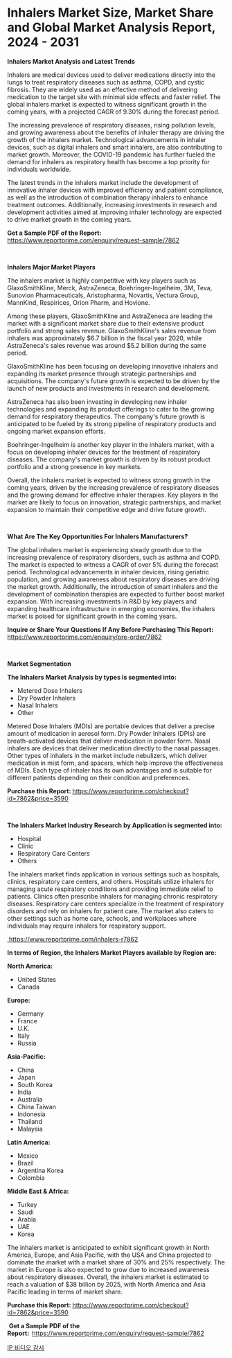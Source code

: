 <p><h1>Inhalers Market Size, Market Share and Global Market Analysis Report, 2024 - 2031</h1></p><p><strong>Inhalers Market Analysis and Latest Trends</strong></p>
<p><p>Inhalers are medical devices used to deliver medications directly into the lungs to treat respiratory diseases such as asthma, COPD, and cystic fibrosis. They are widely used as an effective method of delivering medication to the target site with minimal side effects and faster relief. The global inhalers market is expected to witness significant growth in the coming years, with a projected CAGR of 9.30% during the forecast period.</p><p>The increasing prevalence of respiratory diseases, rising pollution levels, and growing awareness about the benefits of inhaler therapy are driving the growth of the inhalers market. Technological advancements in inhaler devices, such as digital inhalers and smart inhalers, are also contributing to market growth. Moreover, the COVID-19 pandemic has further fueled the demand for inhalers as respiratory health has become a top priority for individuals worldwide.</p><p>The latest trends in the inhalers market include the development of innovative inhaler devices with improved efficiency and patient compliance, as well as the introduction of combination therapy inhalers to enhance treatment outcomes. Additionally, increasing investments in research and development activities aimed at improving inhaler technology are expected to drive market growth in the coming years.</p></p>
<p><strong>Get a Sample PDF of the Report:&nbsp;</strong> <a href="https://www.reportprime.com/enquiry/request-sample/7862">https://www.reportprime.com/enquiry/request-sample/7862</a></p>
<p>&nbsp;</p>
<p><strong>Inhalers Major Market Players</strong></p>
<p><p>The inhalers market is highly competitive with key players such as GlaxoSmithKline, Merck, AstraZeneca, Boehringer-Ingelheim, 3M, Teva, Sunovion Pharmaceuticals, Aristopharma, Novartis, Vectura Group, MannKind, Respirices, Orion Pharm, and Hovione.</p><p>Among these players, GlaxoSmithKline and AstraZeneca are leading the market with a significant market share due to their extensive product portfolio and strong sales revenue. GlaxoSmithKline's sales revenue from inhalers was approximately $6.7 billion in the fiscal year 2020, while AstraZeneca's sales revenue was around $5.2 billion during the same period.</p><p>GlaxoSmithKline has been focusing on developing innovative inhalers and expanding its market presence through strategic partnerships and acquisitions. The company's future growth is expected to be driven by the launch of new products and investments in research and development.</p><p>AstraZeneca has also been investing in developing new inhaler technologies and expanding its product offerings to cater to the growing demand for respiratory therapeutics. The company's future growth is anticipated to be fueled by its strong pipeline of respiratory products and ongoing market expansion efforts.</p><p>Boehringer-Ingelheim is another key player in the inhalers market, with a focus on developing inhaler devices for the treatment of respiratory diseases. The company's market growth is driven by its robust product portfolio and a strong presence in key markets.</p><p>Overall, the inhalers market is expected to witness strong growth in the coming years, driven by the increasing prevalence of respiratory diseases and the growing demand for effective inhaler therapies. Key players in the market are likely to focus on innovation, strategic partnerships, and market expansion to maintain their competitive edge and drive future growth.</p></p>
<p>&nbsp;</p>
<p><strong>What Are The Key Opportunities For Inhalers Manufacturers?</strong></p>
<p><p>The global inhalers market is experiencing steady growth due to the increasing prevalence of respiratory disorders, such as asthma and COPD. The market is expected to witness a CAGR of over 5% during the forecast period. Technological advancements in inhaler devices, rising geriatric population, and growing awareness about respiratory diseases are driving the market growth. Additionally, the introduction of smart inhalers and the development of combination therapies are expected to further boost market expansion. With increasing investments in R&D by key players and expanding healthcare infrastructure in emerging economies, the inhalers market is poised for significant growth in the coming years.</p></p>
<p><strong>Inquire or Share Your Questions If Any Before Purchasing This Report:</strong> <a href="https://www.reportprime.com/enquiry/pre-order/7862">https://www.reportprime.com/enquiry/pre-order/7862</a></p>
<p>&nbsp;</p>
<p><strong>Market Segmentation</strong></p>
<p><strong>The Inhalers Market Analysis by types is segmented into:</strong></p>
<p><ul><li>Metered Dose Inhalers</li><li>Dry Powder Inhalers</li><li>Nasal Inhalers</li><li>Other</li></ul></p>
<p><p>Metered Dose Inhalers (MDIs) are portable devices that deliver a precise amount of medication in aerosol form. Dry Powder Inhalers (DPIs) are breath-activated devices that deliver medication in powder form. Nasal inhalers are devices that deliver medication directly to the nasal passages. Other types of inhalers in the market include nebulizers, which deliver medication in mist form, and spacers, which help improve the effectiveness of MDIs. Each type of inhaler has its own advantages and is suitable for different patients depending on their condition and preferences.</p></p>
<p><strong>Purchase this Report:&nbsp;</strong><a href="https://www.reportprime.com/checkout?id=7862&price=3590">https://www.reportprime.com/checkout?id=7862&price=3590</a></p>
<p>&nbsp;</p>
<p><strong>The Inhalers Market Industry Research by Application is segmented into:</strong></p>
<p><ul><li>Hospital</li><li>Clinic</li><li>Respiratory Care Centers</li><li>Others</li></ul></p>
<p><p>The inhalers market finds application in various settings such as hospitals, clinics, respiratory care centers, and others. Hospitals utilize inhalers for managing acute respiratory conditions and providing immediate relief to patients. Clinics often prescribe inhalers for managing chronic respiratory diseases. Respiratory care centers specialize in the treatment of respiratory disorders and rely on inhalers for patient care. The market also caters to other settings such as home care, schools, and workplaces where individuals may require inhalers for respiratory support.</p></p>
<p><a href="https://www.reportprime.com/inhalers-r7862">&nbsp;https://www.reportprime.com/inhalers-r7862</a></p>
<p><strong>In terms of Region, the Inhalers Market Players available by Region are:</strong></p>
<p>
    <p> <strong> North America: </strong>
        <ul>
            <li>United States</li>
            <li>Canada</li>
        </ul>
        </p> 
    <p> <strong> Europe: </strong>
        <ul>
            <li>Germany</li>
            <li>France</li>
            <li>U.K.</li>
            <li>Italy</li>
            <li>Russia</li>
        </ul>
        </p> 
    <p> <strong> Asia-Pacific: </strong>
        <ul>
            <li>China</li>
            <li>Japan</li>
            <li>South Korea</li>
            <li>India</li>
            <li>Australia</li>
            <li>China Taiwan</li>
            <li>Indonesia</li>
            <li>Thailand</li>
            <li>Malaysia</li>
        </ul>
        </p> 
    <p> <strong> Latin America: </strong>
        <ul>
            <li>Mexico</li>
            <li>Brazil</li>
            <li>Argentina Korea</li>
            <li>Colombia</li>
        </ul>
        </p> 
    <p> <strong> Middle East & Africa: </strong>
        <ul>
            <li>Turkey</li>
            <li>Saudi</li>
            <li>Arabia</li>
            <li>UAE</li>
            <li>Korea</li>
        </ul>
    </p>
    </p>
<p><p>The inhalers market is anticipated to exhibit significant growth in North America, Europe, and Asia Pacific, with the USA and China projected to dominate the market with a market share of 30% and 25% respectively. The market in Europe is also expected to grow due to increased awareness about respiratory diseases. Overall, the inhalers market is estimated to reach a valuation of $38 billion by 2025, with North America and Asia Pacific leading in terms of market share.</p></p>
<p><strong>Purchase this Report: </strong><a href="https://www.reportprime.com/checkout?id=7862&price=3590">https://www.reportprime.com/checkout?id=7862&price=3590</a></p>
<p>&nbsp;<strong>Get a Sample PDF of the Report:&nbsp;&nbsp;</strong><a href="https://www.reportprime.com/enquiry/request-sample/7862">https://www.reportprime.com/enquiry/request-sample/7862</a></p>
<p><strong></strong></p>
<p><p><a href="https://github.com/fernandotryO5lson96765/Market-Research-Report-List-1/blob/main/528395029898.md">IP 비디오 감시</a></p></p>